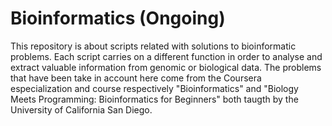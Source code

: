 # Bioinformatics (Ongoing)
This repository is about scripts related with solutions to bioinformatic problems. Each script carries on a different function in order to analyse and extract valuable information from genomic or biological data. The problems that have been take in account here come from the Coursera especialization and course respectively "Bioinformatics" and "Biology Meets Programming: Bioinformatics for Beginners" both taugth by the University of California San Diego.
